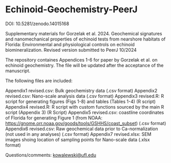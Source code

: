 # Echinoid-Geochemistry-PeerJ
DOI: 10.5281/zenodo.14015168

Supplementary materials for Gorzelak et al. 2024. Geochemical signatures and nanomechanical properties of echinoid tests from nearshore habitats of Florida: Environmental and physiological controls on echinoid biomineralization. Revised version submitted to PeerJ 10/2024

The repository containes Appendices 1-6 for paper by Gorzelak et al. on echinoid geochemistry. The file will be updated after the acceptance of the manuscript.

The following files are included:

Appendix1 revised.csv: Bulk geochemistry data (.csv format)
Appendix2 revised.csv: Nano-scale analysis data (.csv format)
Appendix3 revised.R: R script for generating figures (Figs 1-8) and tables (Tables 1-4) (R script)
Appendix4 revised.R: R script with custom functions sourced by the main R script (Appendix 3) (R Script)
Appendix5 revised.csv: coastline coordinates of Florida for generating Figure 1 (from NOAA: https://gnome.orr.noaa.gov/goods/tools/GSHHS/coast_subset) (.csv format)
Appendix6 revised.csv: Raw geochemical data prior to Ca-normalization (not used in any analyses) (.csv format)
Appendix7 revised.xlsx: SEM images shoing location of sampling points for Nano-scale data (.xlsx format)  

Questions/comments: kowalewski@ufl.edu
